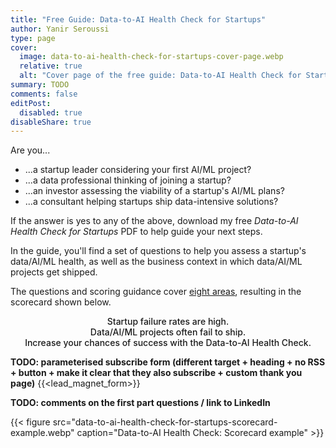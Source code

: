 ```yaml
---
title: "Free Guide: Data-to-AI Health Check for Startups"
author: Yanir Seroussi
type: page
cover:
  image: data-to-ai-health-check-for-startups-cover-page.webp
  relative: true
  alt: "Cover page of the free guide: Data-to-AI Health Check for Startups."
summary: TODO
comments: false
editPost:
  disabled: true
disableShare: true
---
```


Are you...
* ...a startup leader considering your first AI/ML project?
* ...a data professional thinking of joining a startup?
* ...an investor assessing the viability of a startup's AI/ML plans?
* ...a consultant helping startups ship data-intensive solutions?

If the answer is yes to any of the above, download my free _Data-to-AI Health Check for Startups_ PDF to help guide your next steps.

In the guide, you'll find a set of questions to help you assess a startup's data/AI/ML health, as well as the business context in which data/AI/ML projects get shipped. 

The questions and scoring guidance cover [eight areas](https://yanirseroussi.com/2024/04/22/assessing-a-startups-data-to-ai-health/), resulting in the scorecard shown below.

<div style="text-align: center; font-weight: 500; background-color: var(--code-bg);">
Startup failure rates are high.<br>
Data/AI/ML projects often fail to ship.<br>
Increase your chances of success with the Data-to-AI Health Check.
</div>

**TODO: parameterised subscribe form (different target + heading + no RSS + button + make it clear that they also subscribe + custom thank you page)**
{{<lead_magnet_form>}}

**TODO: comments on the first part questions / link to LinkedIn**

{{< figure src="data-to-ai-health-check-for-startups-scorecard-example.webp" caption="Data-to-AI Health Check: Scorecard example" >}}

[//]: # (1. Product & business model)
[//]: # (2. People)
[//]: # (3. Culture)
[//]: # (4. Processes & project management)
[//]: # (5. Data)
[//]: # (6. Tech)
[//]: # (7. Security & compliance)
[//]: # (8. Other risks & opportunities)

